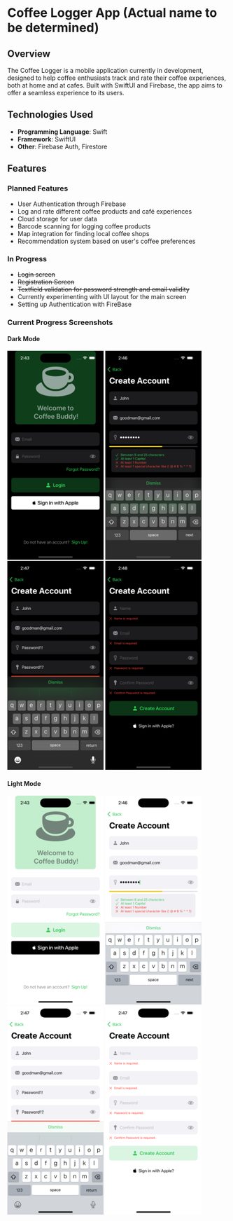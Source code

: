 # Coffee Logger App (Actual name to be determined)

## Overview

The Coffee Logger is a mobile application currently in development, designed to help coffee enthusiasts track and rate their coffee experiences, both at home and at cafes. Built with SwiftUI and Firebase, the app aims to offer a seamless experience to its users.

## Technologies Used
- **Programming Language**: Swift
- **Framework**: SwiftUI
- **Other**: Firebase Auth, Firestore

## Features

### Planned Features
- User Authentication through Firebase
- Log and rate different coffee products and café experiences
- Cloud storage for user data
- Barcode scanning for logging coffee products
- Map integration for finding local coffee shops
- Recommendation system based on user's coffee preferences

### In Progress
- ~~Login screen~~
- ~~Registration Screen~~
- ~~Textfield validation for password strength and email validity~~
- Currently experimenting with UI layout for the main screen
- Setting up Authentication with FireBase


### Current Progress Screenshots
#### Dark Mode
<p float="left">
  <img src="CLScreenshots/loginDark.png" width="220" />
  <img src="CLScreenshots/createPassStrengthDark.png" width="220" />
  <img src="CLScreenshots/createPassEqualDark.png" width="220" />
  <img src="CLScreenshots/createFieldValidDark.png" width="220" />
</p>

#### Light Mode
<p float="left">
  <img src="CLScreenshots/loginLight.png" width="220" />
  <img src="CLScreenshots/createPassStrength.png" width="220" />
  <img src="CLScreenshots/createPassEqual.png" width="220" />
  <img src="CLScreenshots/createFieldValid.png" width="220" />
</p>

